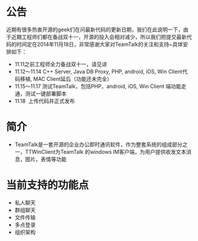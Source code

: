 # 公告
近期有很多热衷开源的geek们在问最新代码的更新日期，我们在此说明一下，由于近期工程师们都在备战双十一，开源的投入会相对减少，所以我们把提交最新代码的时间定在2014年11月18日，非常感谢大家对TeamTalk的关注和支持~具体安排如下：
* 11.11之前工程师全力备战双十一，请见谅
* 11.12～11.14 C++ Server, Java DB Proxy, PHP, android, iOS, Win Client代码移植, MAC Client延后（功能还未完全）
* 11.15～11.17 测试TeamTalk，包括PHP，android, iOS, Win Client 端功能走通，测试一键部署脚本
* 11.18  上传代码并正式发布


# 简介
* TeamTalk是一套开源的企业办公即时通讯软件，作为整套系统的组成部分之一，TTWinClient为TeamTalk 的windows IM客户端，为用户提供收发文本消息，图片，表情等功能

# 当前支持的功能点
* 私人聊天
* 群组聊天
* 文件传输
* 多点登录
* 组织架构
